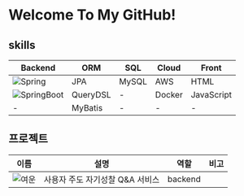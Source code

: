 [badge-spring]: https://img.shields.io/badge/spring-%236DB33F.svg?style=for-the-badge&logo=spring&logoColor=white
[badge-springboot]: https://img.shields.io/badge/springboot-6DB33F.svg?style=for-the-badge&logo=springboot&logoColor=white
[badge-docker]: https://img.shields.io/badge/docker-%230db7ed.svg?style=for-the-badge&logo=docker&logoColor=white

# Welcome To My GitHub!

## skills
| **Backend**                     | **ORM**       | **SQL** | **Cloud** | **Front**     |
|---------------                  |---------------|---------|-----------|---------------|
| ![Spring][badge-spring]         | JPA           | MySQL   | AWS       | HTML          |
| ![SpringBoot][badge-springboot] | QueryDSL      | -       | Docker    | JavaScript    |
| -                               | MyBatis       | -       | -         | -             |

[yeoun]: https://github.com/Yeoun-project/yeoun

## 프로젝트
| **이름**      | **설명**                      | **역할** | **비고** |
|   ----        |   ----                        |   ----   |   ----   |
| ![여운][yeoun] | 사용자 주도 자기성찰 Q&A 서비스 | backend   |          |
